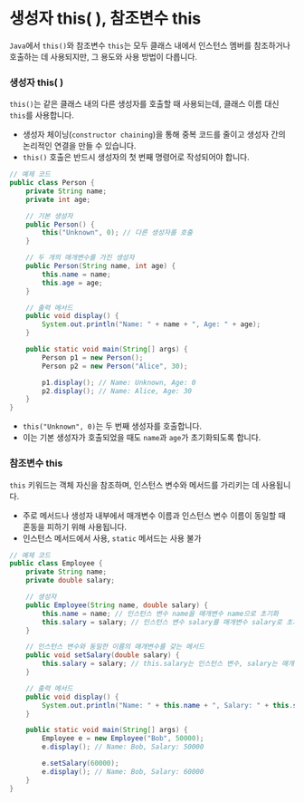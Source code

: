 # 생성자 this( ), 참조변수 this

`Java`에서 `this()`와 참조변수 `this`는 모두 클래스 내에서 인스턴스 멤버를 참조하거나 호출하는 데 사용되지만, 그 용도와 사용 방법이 다릅니다.

### 생성자 this( )

`this()`는 같은 클래스 내의 다른 생성자를 호출할 때 사용되는데, 클래스 이름 대신 `this`를 사용합니다.

- 생성자 체이닝(`constructor chaining`)을 통해 중복 코드를 줄이고 생성자 간의 논리적인 연결을 만들 수 있습니다.
- `this()` 호출은 반드시 생성자의 첫 번째 명령어로 작성되어야 합니다.

```java
// 예제 코드
public class Person {
    private String name;
    private int age;

    // 기본 생성자
    public Person() {
        this("Unknown", 0); // 다른 생성자를 호출
    }

    // 두 개의 매개변수를 가진 생성자
    public Person(String name, int age) {
        this.name = name;
        this.age = age;
    }

    // 출력 메서드
    public void display() {
        System.out.println("Name: " + name + ", Age: " + age);
    }

    public static void main(String[] args) {
        Person p1 = new Person();
        Person p2 = new Person("Alice", 30);

        p1.display(); // Name: Unknown, Age: 0
        p2.display(); // Name: Alice, Age: 30
    }
}
```

- `this("Unknown", 0)`는 두 번째 생성자를 호출합니다.
- 이는 기본 생성자가 호출되었을 때도 `name`과 `age`가 초기화되도록 합니다.

### 참조변수 this

`this` 키워드는 객체 자신을 참조하며, 인스턴스 변수와 메서드를 가리키는 데 사용됩니다.

- 주로 메서드나 생성자 내부에서 매개변수 이름과 인스턴스 변수 이름이 동일할 때 혼동을 피하기 위해 사용됩니다.
- 인스턴스 메서드에서 사용, `static` 메서드는 사용 불가

```java
// 예제 코드
public class Employee {
    private String name;
    private double salary;

    // 생성자
    public Employee(String name, double salary) {
        this.name = name; // 인스턴스 변수 name을 매개변수 name으로 초기화
        this.salary = salary; // 인스턴스 변수 salary를 매개변수 salary로 초기화
    }

    // 인스턴스 변수와 동일한 이름의 매개변수를 갖는 메서드
    public void setSalary(double salary) {
        this.salary = salary; // this.salary는 인스턴스 변수, salary는 매개변수
    }

    // 출력 메서드
    public void display() {
        System.out.println("Name: " + this.name + ", Salary: " + this.salary);
    }

    public static void main(String[] args) {
        Employee e = new Employee("Bob", 50000);
        e.display(); // Name: Bob, Salary: 50000

        e.setSalary(60000);
        e.display(); // Name: Bob, Salary: 60000
    }
}
```
